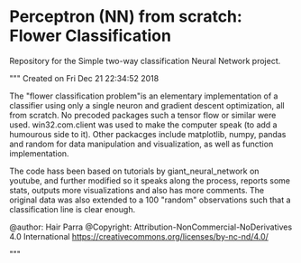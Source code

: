 # Perceptron (NN) from scratch: Flower Classification

Repository for the Simple two-way classification Neural Network project. 

"""
Created on Fri Dec 21 22:34:52 2018

The "flower classification problem"is an elementary implementation of a classifier
using only a single neuron and gradient descent optimization, all from scratch. 
No precoded packages such a tensor flow or similar were used. 
win32.com.client was used to make the computer speak (to add a humourous side to it). 
Other packacges include matplotlib, numpy, pandas and random for data manipulation 
and visualization, as well as function implementation. 

The code hass been based on tutorials by giant_neural_network 
on youtube, and further modified so it speaks along the process, reports some stats, 
outputs more visualizations and also has more comments. 
The original data was also extended to a 100 "random" observations such that 
a classification line is clear enough. 

@author: Hair Parra
@Copyright: Attribution-NonCommercial-NoDerivatives 4.0 International
            https://creativecommons.org/licenses/by-nc-nd/4.0/

"""
